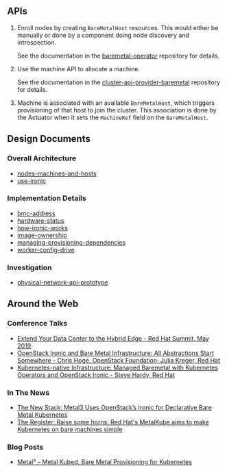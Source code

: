 ## APIs

1. Enroll nodes by creating `BareMetalHost` resources.  This would either be
   manually or done by a component doing node discovery and introspection.

   See the documentation in the
   [baremetal-operator](https://github.com/metal3-io/baremetal-operator/blob/master/docs/api.md) repository for details.

2. Use the machine API to allocate a machine.

   See the documentation in the
   [cluster-api-provider-baremetal](https://github.com/metal3-io/cluster-api-provider-baremetal/blob/master/docs/api.md)
   repository for details.

3. Machine is associated with an available `BareMetalHost`, which triggers
   provisioning of that host to join the cluster.  This association is done by
   the Actuator when it sets the `MachineRef` field on the `BareMetalHost`.

## Design Documents

### Overall Architecture

- [nodes-machines-and-hosts](design/nodes-machines-and-hosts.md)
- [use-ironic](design/use-ironic.md)

### Implementation Details

- [bmc-address](design/bmc-address.md)
- [hardware-status](design/hardware-status.md)
- [how-ironic-works](design/how-ironic-works.md)
- [image-ownership](design/image-ownership.md)
- [managing-provisioning-dependencies](design/managing-provisioning-dependencies.md)
- [worker-config-drive](design/worker-config-drive.md)

### Investigation

- [physical-network-api-prototype](design/physical-network-api-prototype.md)

## Around the Web

### Conference Talks

- [Extend Your Data Center to the Hybrid Edge - Red Hat Summit, May 2019](https://www.pscp.tv/RedHatOfficial/1vAGRWYPjngJl?t=1h27m51s)
- [OpenStack Ironic and Bare Metal Infrastructure: All Abstractions Start Somewhere - Chris Hoge, OpenStack Foundation; Julia Kreger, Red Hat](https://www.openstack.org/summit/denver-2019/summit-schedule/events/23779/openstack-ironic-and-bare-metal-infrastructure-all-abstractions-start-somewhere)
- [Kubernetes-native Infrastructure: Managed Baremetal with Kubernetes Operators and OpenStack Ironic - Steve Hardy, Red Hat](https://sched.co/KMyE)

### In The News

- [The New Stack: Metal3 Uses OpenStack’s Ironic for Declarative Bare Metal Kubernetes](https://thenewstack.io/metal3-uses-openstacks-ironic-for-declarative-bare-metal-kubernetes/)
- [The Register: Raise some horns: Red Hat's MetalKube aims to make Kubernetes on bare machines simple](https://www.theregister.co.uk/2019/04/05/red_hat_metalkubel/)

### Blog Posts

- [Metal³ – Metal Kubed, Bare Metal Provisioning for Kubernetes](https://blog.russellbryant.net/2019/04/30/metal%C2%B3-metal-kubed-bare-metal-provisioning-for-kubernetes/)


